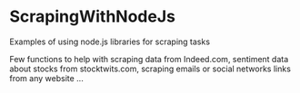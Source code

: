 # ScrapingWithNodeJs
Examples of using node.js libraries for scraping tasks

Few functions to help with scraping data from Indeed.com, sentiment data about stocks from stocktwits.com, scraping emails or social networks links from any website ...
